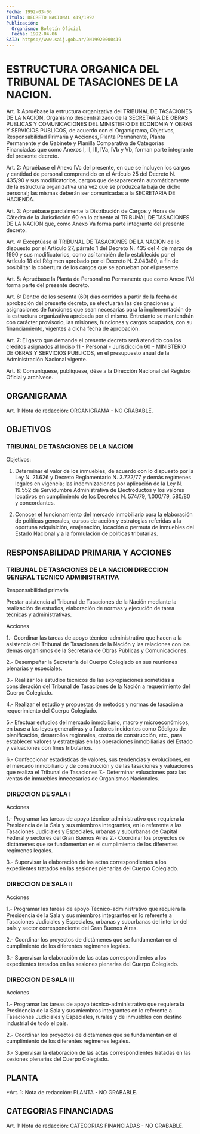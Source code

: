 ```yaml
---
Fecha: 1992-03-06
Título: DECRETO NACIONAL 419/1992
Publicación:
  Organismo: Boletín Oficial
  Fecha: 1992-04-06
SAIJ: https://www.saij.gob.ar/DN19920000419
---
```

# ESTRUCTURA ORGANICA DEL TRIBUNAL DE TASACIONES DE LA NACION.

<a id="1"></a>
Art.  1: Apruébase la estructura organizativa del TRIBUNAL DE TASACIONES  DE    LA    NACION,  Organismo  descentralizado  de  la SECRETARIA DE OBRAS PUBLICAS  Y  COMUNICACIONES  DEL  MINISTERIO DE ECONOMIA    Y  OBRAS  Y  SERVICIOS  PUBLICOS,  de  acuerdo  con  el Organigrama,    Objetivos,  Responsabilidad  Primaria  y  Acciones, Planta Permanente,  Planta  Permanente  y  de  Gabinete  y Planilla Comparativa  de Categorías Financiadas que como Anexos I, II,  III, IVa,  IVb y Vb,  forman  parte  integrante  del  presente  decreto.

<a id="2"></a>
Art. 2: Apruébase el Anexo IVc del presente, en que se incluyen los  cargos  y  cantidad  de personal comprendido en el Artículo 25 del Decreto N. 435/90 y sus modificatorios, cargos que desaparecerán automáticamente  de  la  estructura  organizativa una vez  que se produzca la baja de dicho personal; las mismas  deberán ser comunicadas a la SECRETARIA DE HACIENDA.

<a id="3"></a>
Art.  3:  Apruébase  parcialmente  la Distribución de Cargos y Horas de Cátedra de la Jurisdicción 60 en  lo  atinente al TRIBUNAL DE  TASACIONES  DE  LA  NACION  que,  como  Anexo  Va  forma  parte integrante del presente decreto.

<a id="4"></a>
Art. 4: Exceptúase al TRIBUNAL DE TASACIONES DE LA NACION de lo dispuesto  por el Artículo 27, párrafo 1 del Decreto N. 435 del 4 de marzo  de 1990  y  sus  modificatorios,  como  así  también  de  lo establecido  por el Artículo 18 del Régimen aprobado por el Decreto N. 2.043/80, a fin de posibilitar la cobertura de los cargos que se aprueban por el presente.

<a id="5"></a>
Art. 5: Apruébase la Planta de Personal no Permanente que como Anexo IVd forma parte del presente decreto.

<a id="6"></a>
Art. 6: Dentro de los sesenta (60) días corridos a partir de la fecha  de  aprobación  del  presente  decreto,  se  efectuarán  las designaciones  y asignaciones de funciones que sean necesarias para la implementación  de  la  estructura  organizativa aprobada por el mismo.  Entretanto  se  mantendrán  con  carácter  provisorio,  las misiones,  funciones  y  cargos  ocupados, con  su  financiamiento, vigentes a dicha fecha de aprobación.

<a id="7"></a>
Art. 7: El gasto que demande el presente decreto será atendido con los  créditos  asignados al Inciso 11 - Personal - Jurisdicción 60 - MINISTERIO DE OBRAS  Y  SERVICIOS  PUBLICOS, en el presupuesto anual de la Administración Nacional vigente.

<a id="8"></a>
Art.  8: Comuníquese, publíquese, dése a la Dirección Nacional del Registro Oficial y archívese.

## ORGANIGRAMA

<a id="1"></a>
Art.  1:  Nota  de  redacción:  ORGANIGRAMA - NO  GRABABLE.

## OBJETIVOS

### TRIBUNAL DE TASACIONES DE LA NACION

<a id="1"></a>
Objetivos:

1)  Determinar  el  valor  de  los  inmuebles,  de  acuerdo con lo dispuesto por la Ley N. 21.626 y Decreto Reglamentario N. 3.722/77 y demás  regímenes  legales  en  vigencia;  las  indemnizaciones  por aplicación de  la  Ley  N. 19.552  de Servidumbre Administrativa de Electroductos  y  los  valores locativos  en  cumplimiento  de  los Decretos N. 574/79, 1.000/79, 580/80 y concordantes.

2) Conocer el funcionamiento  del  mercado  inmobiliario  para  la elaboración  de políticas generales, cursos de acción y estrategias referidas  a  la  oportuna  adquisición,  enajenación,  locación  o permuta de inmuebles  del  Estado  Nacional  y  a la formulación de políticas tributarias.

## RESPONSABILIDAD PRIMARIA Y ACCIONES

### TRIBUNAL DE TASACIONES DE LA NACION DIRECCION GENERAL TECNICO ADMINISTRATIVA

<a id="1"></a>
Responsabilidad primaria

Prestar   asistencia  al  Tribunal  de  Tasaciones  de  la  Nación mediante la  realización  de  estudios,  elaboración  de  normas  y ejecución de tarea técnicas y administrativas.

Acciones

1.-  Coordinar  las  tareas  de  apoyo  técnico-administrativo que hacen a la asistencia del Tribunal de Tasaciones  de  la  Nación  y las  relaciones  con los demás organismos de la Secretaría de Obras Públicas y Comunicaciones.

2.-  Desempeñar  la    Secretaría  del  Cuerpo  Colegiado  en  sus reuniones plenarias y especiales.

3.-  Realizar  los  estudios    técnicos   de  las  expropiaciones sometidas a consideración del Tribunal de Tasaciones  de  la Nación a requerimiento del Cuerpo Colegiado.

4.-  Realizar  el  estudio  y  propuestas  de  métodos y normas de tasación a requerimiento del Cuerpo Colegiado.

5.-  Efectuar  estudios  del  mercado  inmobiliario,    macro    y microeconómicos,  en  base  a  las  leyes  generativas y a factores incidentes  como Códigos de planificación, desarrollos  regionales, costos de construcción, etc., para establecer valores y estrategias  en    las   operaciones  inmobiliarias  del  Estado  y valuaciones con fines tributarios.

6.-  Confeccionar  estadísticas   de  valores,  sus  tendencias  y evoluciones, en el mercado inmobiliario  y de construcción y de las tasaciones  y  valuaciones  que realiza el Tribunal  de  Tasaciones 7.-  Determinar  valuaciones  para    las    ventas  de  inmuebles innecesarios de Organismos Nacionales.

### DIRECCION DE SALA I

<a id="2"></a>
Acciones

1.-  Programar  las  tareas  de  apoyo  técnico-administrativo que requiera la Presidencia de la Sala y sus miembros  integrantes,  en lo  referente  a  las Tasaciones Judiciales y Especiales, urbanas y suburbanas de Capital  Federal  y  sectores  del  Gran Buenos Aires 2.-  Coordinar  los proyectos de dictámenes que se fundamentan  en el  cumplimiento  de    los    diferentes   regímenes  legales.

3.- Supervisar la elaboración de las actas  correspondientes a los expedientes  tratados  en  las  sesiones  plenarias    del   Cuerpo Colegiado.

### DIRECCION DE SALA II

<a id="3"></a>
Acciones

1.-  Programar  las  tareas  de  apoyo  Técnico-administrativo que requiera  la Presidencia de la Sala y sus miembros  integrantes  en lo referente  a  Tasaciones  Judiciales  y  Especiales,  urbanas  y suburbanas  del interior del país y sector correspondiente del Gran Buenos Aires.

2.- Coordinar  los  proyectos  de dictámenes que se fundamentan en el   cumplimiento  de  los  diferentes    regímenes    legales.

3.-  Supervisar la elaboración de las actas correspondientes a los expedientes    tratados   en  las  sesiones  plenarias  del  Cuerpo Colegiado.

### DIRECCION DE SALA III

<a id="4"></a>
Acciones

1.-  Programar  las  tareas  de  apoyo  técnico-administrativo que requiera  la Presidencia de la Sala y sus miembros  integrantes  en lo referente  a  Tasaciones  Judiciales  y Especiales, rurales y de inmuebles con destino industrial de todo el país.

2.- Coordinar los proyectos de dictámenes  que  se  fundamentan en el    cumplimiento    de   los  diferentes  regímenes  legales.

3.-  Supervisar  la  elaboración  de  las  actas  correspondientes tratadas  en  las  sesiones  plenarias  del    Cuerpo    Colegiado.

## PLANTA

<a id="1"></a>
*Art. 1: Nota de redacción: PLANTA - NO GRABABLE.

## CATEGORIAS FINANCIADAS

<a id="1"></a>
Art.  1: Nota de redacción: CATEGORIAS FINANCIADAS - NO GRABABLE.